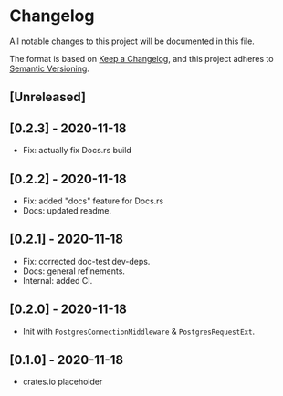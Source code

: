 # Changelog

All notable changes to this project will be documented in this file.

The format is based on [Keep a Changelog](https://keepachangelog.com/en/1.0.0/),
and this project adheres to [Semantic Versioning](https://semver.org/spec/v2.0.0.html).

## [Unreleased]

## [0.2.3] - 2020-11-18

- Fix: actually fix Docs.rs build

## [0.2.2] - 2020-11-18

- Fix: added "docs" feature for Docs.rs
- Docs: updated readme.

## [0.2.1] - 2020-11-18

- Fix: corrected doc-test dev-deps.
- Docs: general refinements.
- Internal: added CI.

## [0.2.0] - 2020-11-18

- Init with `PostgresConnectionMiddleware` & `PostgresRequestExt`.

## [0.1.0] - 2020-11-18

- crates.io placeholder
